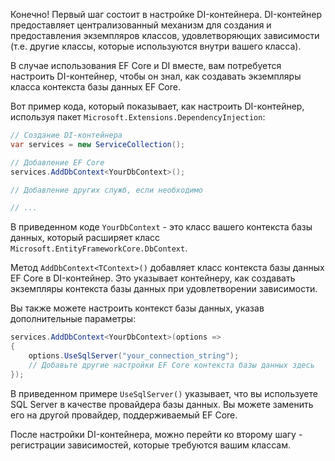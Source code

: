 Конечно! Первый шаг состоит в настройке DI-контейнера. DI-контейнер предоставляет централизованный механизм для создания и предоставления экземпляров классов, удовлетворяющих зависимости (т.е. другие классы, которые используются внутри вашего класса).

В случае использования EF Core и DI вместе, вам потребуется настроить DI-контейнер, чтобы он знал, как создавать экземпляры класса контекста базы данных EF Core.

Вот пример кода, который показывает, как настроить DI-контейнер, используя пакет `Microsoft.Extensions.DependencyInjection`:

```csharp
// Создание DI-контейнера
var services = new ServiceCollection();

// Добавление EF Core
services.AddDbContext<YourDbContext>();

// Добавление других служб, если необходимо

// ...
```

В приведенном коде `YourDbContext` - это класс вашего контекста базы данных, который расширяет класс `Microsoft.EntityFrameworkCore.DbContext`.

Метод `AddDbContext<TContext>()` добавляет класс контекста базы данных EF Core в DI-контейнер. Это указывает контейнеру, как создавать экземпляры контекста базы данных при удовлетворении зависимости.

Вы также можете настроить контекст базы данных, указав дополнительные параметры:

```csharp
services.AddDbContext<YourDbContext>(options =>
{
    options.UseSqlServer("your_connection_string");
    // Добавьте другие настройки EF Core контекста базы данных здесь
});
```

В приведенном примере `UseSqlServer()` указывает, что вы используете SQL Server в качестве провайдера базы данных. Вы можете заменить его на другой провайдер, поддерживаемый EF Core.

После настройки DI-контейнера, можно перейти ко второму шагу - регистрации зависимостей, которые требуются вашим классам.
